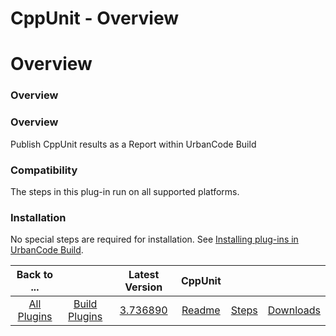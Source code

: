 
CppUnit - Overview
==================

# Overview


### Overview




### Overview

Publish CppUnit results as a Report within UrbanCode Build

### Compatibility

The steps in this plug-in run on all supported platforms.

### Installation

No special steps are required for installation. See [Installing plug-ins in UrbanCode Build](http://www-01.ibm.com/support/knowledgecenter/#!/SS8NMD_6.1.0/com.ibm.ucbuild.doc/topics/plugin_ch.html "Installing plug-ins in UrbanCode Build").


|Back to ...||Latest Version|CppUnit |||
| :---: | :---: | :---: | :---: | :---: | :---: |
|[All Plugins](../../index.md)|[Build Plugins](../README.md)|[3.736890](https://raw.githubusercontent.com/UrbanCode/IBM-UCB-PLUGINS/main/files/CppUnit/CppUnit-3.736890.zip)|[Readme](README.md)|[Steps](steps.md)|[Downloads](downloads.md)|
